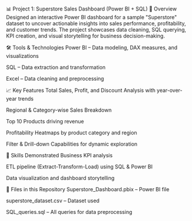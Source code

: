 📊 Project 1: Superstore Sales Dashboard (Power BI + SQL)
📌 Overview
Designed an interactive Power BI dashboard for a sample "Superstore" dataset to uncover actionable insights into sales performance, profitability, and customer trends.
The project showcases data cleaning, SQL querying, KPI creation, and visual storytelling for business decision-making.

🛠 Tools & Technologies
Power BI – Data modeling, DAX measures, and visualizations

SQL – Data extraction and transformation

Excel – Data cleaning and preprocessing

📈 Key Features
Total Sales, Profit, and Discount Analysis with year-over-year trends

Regional & Category-wise Sales Breakdown

Top 10 Products driving revenue

Profitability Heatmaps by product category and region

Filter & Drill-down Capabilities for dynamic exploration

🧠 Skills Demonstrated
Business KPI analysis

ETL pipeline (Extract-Transform-Load) using SQL & Power BI

Data visualization and dashboard storytelling

📂 Files in this Repository
Superstore_Dashboard.pbix – Power BI file

superstore_dataset.csv – Dataset used

SQL_queries.sql – All queries for data preprocessing
